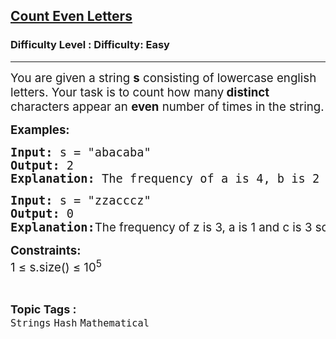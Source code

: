 <h2><a href="https://www.geeksforgeeks.org/problems/count-even-letters/1?page=1&difficulty=Basic,Easy&status=unsolved&sortBy=latest">Count Even Letters</a></h2><h3>Difficulty Level : Difficulty: Easy</h3><hr><div class="problems_problem_content__Xm_eO"><p><span style="font-size: 14pt;">You are given a string <strong>s</strong> consisting of lowercase english letters. Your task is to count how many<strong> distinct</strong> characters appear an <strong>even</strong> number of times in the string.</span></p>
<p><strong><span style="font-size: 14pt;">Examples:</span></strong></p>
<pre><span style="font-size: 14pt;"><strong style="font-size: 14pt;">Input: </strong><span style="font-size: 14pt;">s = "<span style="font-size: 18.6667px;">abacaba"</span><br></span><strong style="font-size: 14pt;">Output: </strong><span style="font-size: 14pt;">2<br></span><strong style="font-size: 14pt;">Explanation: </strong><span style="font-size: 14pt;">The</span><strong style="font-size: 14pt;"> </strong><span style="font-size: 14pt;">frequency of a is 4, b is 2 and c is 1 so there are 2 characters with even frequency.<br></span></span></pre>
<pre><strong><span style="font-size: 14pt;">Input: </span></strong><span style="font-size: 14pt;">s = "zzacccz"</span><strong><span style="font-size: 14pt;"><br>Output:</span></strong><span style="font-size: 14pt;"> 0</span><strong><span style="font-size: 14pt;"><br>Explanation:</span></strong><span style="font-family: -apple-system, BlinkMacSystemFont, 'Segoe UI', Roboto, Oxygen, Ubuntu, Cantarell, 'Open Sans', 'Helvetica Neue', sans-serif;"><span style="font-size: 14pt;">T</span></span><span style="font-family: -apple-system, BlinkMacSystemFont, 'Segoe UI', Roboto, Oxygen, Ubuntu, Cantarell, 'Open Sans', 'Helvetica Neue', sans-serif;"><span style="font-size: 14pt;">he frequency of z is 3, a is 1 and c is 3 so there are no characters with even frequency.</span></span></pre>
<p><strong><span style="font-size: 14pt;">Constraints:<br></span></strong><span style="font-size: 14pt;">1 ≤ s.size() ≤ 10<sup>5</sup></span></p></div><br><p><span style=font-size:18px><strong>Topic Tags : </strong><br><code>Strings</code>&nbsp;<code>Hash</code>&nbsp;<code>Mathematical</code>&nbsp;